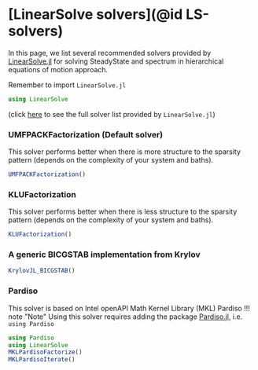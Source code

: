 # [LinearSolve solvers](@id LS-solvers)

In this page, we list several recommended solvers provided by [LinearSolve.jl](https://docs.sciml.ai/LinearSolve/stable/) for solving SteadyState and spectrum in hierarchical equations of motion approach.  

Remember to import `LinearSolve.jl`

```julia
using LinearSolve
```

(click [here](https://docs.sciml.ai/LinearSolve/stable/solvers/solvers/) to see the full solver list provided by `LinearSolve.jl`)

### UMFPACKFactorization (Default solver)
This solver performs better when there is more structure to the sparsity pattern (depends on the complexity of your system and baths).

```julia
UMFPACKFactorization()
```

### KLUFactorization
This solver performs better when there is less structure to the sparsity pattern (depends on the complexity of your system and baths).

```julia
KLUFactorization()
```

### A generic BICGSTAB implementation from Krylov

```julia
KrylovJL_BICGSTAB()
```

### Pardiso
This solver is based on Intel openAPI Math Kernel Library (MKL) Pardiso
!!! note "Note"
    Using this solver requires adding the package [Pardiso.jl](https://github.com/JuliaSparse/Pardiso.jl), i.e. `using Pardiso`

```julia
using Pardiso
using LinearSolve
MKLPardisoFactorize()
MKLPardisoIterate()
```
